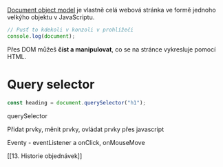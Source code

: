 [Document object model](https://developer.mozilla.org/en-US/docs/Web/API/Document_Object_Model/Introduction) je vlastně celá webová stránka ve formě jednoho velkýho objektu v JavaScriptu.

```javascript
// Pusť to kdekoli v konzoli v prohlížeči
console.log(document);
```

Přes DOM můžeš **číst a manipulovat**, co se na stránce vykresluje pomocí HTML.
# Query selector

```javascript
const heading = document.querySelector("h1");
```

querySelector

Přidat prvky, měnit prvky, ovládat prvky přes javascript

Eventy - eventListener a onClick, onMouseMove

[[13. Historie objednávek]]